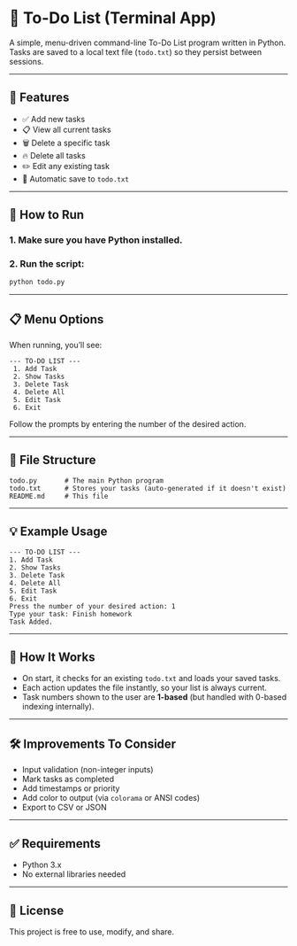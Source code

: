 # 📝 To-Do List (Terminal App)

A simple, menu-driven command-line To-Do List program written in Python. Tasks are saved to a local text file (`todo.txt`) so they persist between sessions.

---

## 📂 Features

- ✅ Add new tasks
- 📋 View all current tasks
- 🗑️ Delete a specific task
- 🔥 Delete all tasks
- ✏️ Edit any existing task
- 💾 Automatic save to `todo.txt`

---

## 🚀 How to Run

### 1. Make sure you have Python installed.

### 2. Run the script:

```bash
python todo.py
```

---

## 📋 Menu Options

When running, you’ll see:

```
--- TO-DO LIST --- 
 1. Add Task 
 2. Show Tasks 
 3. Delete Task 
 4. Delete All 
 5. Edit Task 
 6. Exit
```

Follow the prompts by entering the number of the desired action.

---

## 📁 File Structure

```
todo.py       # The main Python program
todo.txt      # Stores your tasks (auto-generated if it doesn't exist)
README.md     # This file
```

---

## 💡 Example Usage

```
--- TO-DO LIST --- 
1. Add Task 
2. Show Tasks 
3. Delete Task 
4. Delete All 
5. Edit Task 
6. Exit
Press the number of your desired action: 1
Type your task: Finish homework
Task Added.
```

---

## 🧱 How It Works

- On start, it checks for an existing `todo.txt` and loads your saved tasks.
- Each action updates the file instantly, so your list is always current.
- Task numbers shown to the user are **1-based** (but handled with 0-based indexing internally).

---

## 🛠️ Improvements To Consider

- Input validation (non-integer inputs)
- Mark tasks as completed
- Add timestamps or priority
- Add color to output (via `colorama` or ANSI codes)
- Export to CSV or JSON

---

## ✅ Requirements

- Python 3.x
- No external libraries needed

---

## 📄 License

This project is free to use, modify, and share.
